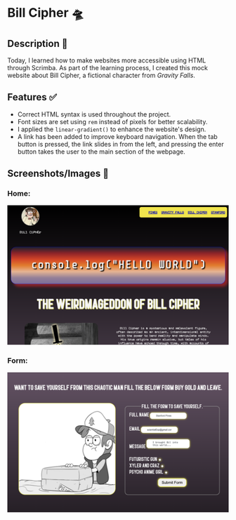 # Bill Cipher 🛸

## Description 📜
Today, I learned how to make websites more accessible using HTML through Scrimba. As part of the learning process, I created this mock website about Bill Cipher, a fictional character from *Gravity Falls*.

## Features ✅ 
- Correct HTML syntax is used throughout the project.
- Font sizes are set using `rem` instead of pixels for better scalability.
- I applied the `linear-gradient()` to enhance the website's design.
- A link has been added to improve keyboard navigation. When the tab button is pressed, the link slides in from the left, and pressing the enter button takes the user to the main section of the webpage.

## Screenshots/Images 📸
### Home:
![Hero section of the website](top.png)
### Form:
![Form Screenshot](form.png)